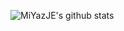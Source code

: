 ![MiYazJE's github stats](https://github-readme-stats.vercel.app/api?username=MiYazJe&show_icons=true&theme=radical)
